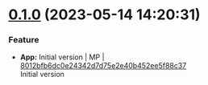 <a name="0.1.0"></a>
 
# [0.1.0](https://github.com/admiralcloud/ac-aws-customcredentialprovider/compare/..v0.1.0) (2023-05-14 14:20:31)


### Feature

* **App:** Initial version | MP | [8012bfb6dc0e24342d7d75e2e40b452ee5f88c37](https://github.com/admiralcloud/ac-aws-customcredentialprovider/commit/8012bfb6dc0e24342d7d75e2e40b452ee5f88c37)    
Initial version
